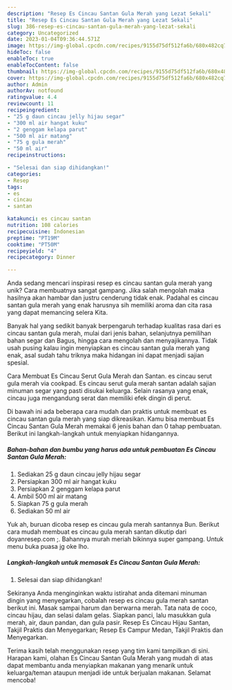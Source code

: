 ```yaml
---
description: "Resep Es Cincau Santan Gula Merah yang Lezat Sekali"
title: "Resep Es Cincau Santan Gula Merah yang Lezat Sekali"
slug: 386-resep-es-cincau-santan-gula-merah-yang-lezat-sekali
category: Uncategorized
date: 2023-01-04T09:36:44.571Z
image: https://img-global.cpcdn.com/recipes/9155d75df512fa6b/680x482cq70/es-cincau-santan-gula-merah-foto-resep-utama.jpg
hideToc: false
enableToc: true
enableTocContent: false
thumbnail: https://img-global.cpcdn.com/recipes/9155d75df512fa6b/680x482cq70/es-cincau-santan-gula-merah-foto-resep-utama.jpg
cover: https://img-global.cpcdn.com/recipes/9155d75df512fa6b/680x482cq70/es-cincau-santan-gula-merah-foto-resep-utama.jpg
author: Admin
authorAv: notfound
ratingvalue: 4.4
reviewcount: 11
recipeingredient:
- "25 g daun cincau jelly hijau segar"
- "300 ml air hangat kuku"
- "2 genggam kelapa parut"
- "500 ml air matang"
- "75 g gula merah"
- "50 ml air"
recipeinstructions:

- "Selesai dan siap dihidangkan!"
categories:
- Resep
tags:
- es
- cincau
- santan

katakunci: es cincau santan 
nutrition: 108 calories
recipecuisine: Indonesian
preptime: "PT19M"
cooktime: "PT50M"
recipeyield: "4"
recipecategory: Dinner

---
```





Anda sedang mencari inspirasi resep es cincau santan gula merah yang unik? Cara membuatnya sangat gampang. Jika salah mengolah maka hasilnya akan hambar dan justru cenderung tidak enak. Padahal es cincau santan gula merah yang enak harusnya sih memiliki aroma dan cita rasa yang dapat memancing selera Kita.





Banyak hal yang sedikit banyak berpengaruh terhadap kualitas rasa dari es cincau santan gula merah, mulai dari jenis bahan, selanjutnya pemilihan bahan segar dan Bagus, hingga cara mengolah dan menyajikannya. Tidak usah pusing kalau ingin menyiapkan es cincau santan gula merah yang enak,      asal sudah tahu triknya maka hidangan ini dapat menjadi sajian spesial.














Cara Membuat Es Cincau Serut Gula Merah dan Santan. es cincau serut gula merah via cookpad. Es cincau serut gula merah santan adalah sajian minuman segar yang pasti disukai keluarga. Selain rasanya yang enak, cincau juga mengandung serat dan memiliki efek dingin di perut.






Di bawah ini ada beberapa cara mudah dan praktis untuk membuat es cincau santan gula merah yang siap dikreasikan. Kamu bisa membuat Es Cincau Santan Gula Merah memakai 6 jenis bahan dan 0 tahap pembuatan. Berikut ini langkah-langkah untuk menyiapkan hidangannya.

<!--inarticleads1-->

##### Bahan-bahan dan bumbu yang harus ada untuk pembuatan Es Cincau Santan Gula Merah:

1. Sediakan 25 g daun cincau jelly hijau segar
1. Persiapkan 300 ml air hangat kuku
1. Persiapkan 2 genggam kelapa parut
1. Ambil 500 ml air matang
1. Siapkan 75 g gula merah
1. Sediakan 50 ml air


Yuk ah, buruan dicoba resep es cincau gula merah santannya Bun. Berikut cara mudah membuat es cincau gula merah santan dikutip dari doyanresep.com ;. Bahannya murah meriah bikinnya super gampang. Untuk menu buka puasa jg oke lho. 

<!--inarticleads2-->

##### Langkah-langkah untuk memasak Es Cincau Santan Gula Merah:


1. Selesai dan siap dihidangkan!

Sekiranya Anda menginginkan waktu istirahat anda ditemani minuman dingin yang menyegarkan, cobalah resep es cincau gula merah santan berikut ini. Masak sampai harum dan berwarna merah. Tata nata de coco, cincau hijau, dan selasi dalam gelas. Siapkan panci, lalu masukkan gula merah, air, daun pandan, dan gula pasir. Resep Es Cincau Hijau Santan, Takjil Praktis dan Menyegarkan; Resep Es Campur Medan, Takjil Praktis dan Menyegarkan. 

Terima kasih telah menggunakan resep yang tim kami tampilkan di sini. Harapan kami, olahan Es Cincau Santan Gula Merah yang mudah di atas dapat membantu anda menyiapkan makanan yang menarik untuk keluarga/teman ataupun menjadi ide untuk berjualan makanan. Selamat mencoba!
